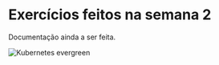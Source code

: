 # Exercícios feitos na semana 2

Documentação ainda a ser feita.

![Kubernetes evergreen](https://devhumor.com/content/uploads/images/March2021/kubernetes_begginers.jpg)